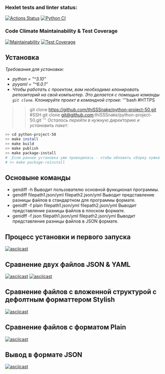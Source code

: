 ### Hexlet tests and linter status:
[![Actions Status](https://github.com/thiSSSnake/python-project-50/actions/workflows/hexlet-check.yml/badge.svg)](https://github.com/thiSSSnake/python-project-50/actions)
[![Python CI](https://github.com/thiSSSnake/python-project-50/actions/workflows/pyci.yml/badge.svg)](https://github.com/thiSSSnake/python-project-50/actions/workflows/pyci.yml)
### Code Climate Maintainability & Test Coverage
[![Maintainability](https://api.codeclimate.com/v1/badges/2e3c62065e752efd6119/maintainability)](https://codeclimate.com/github/thiSSSnake/python-project-50/maintainability)
[![Test Coverage](https://api.codeclimate.com/v1/badges/2e3c62065e752efd6119/test_coverage)](https://codeclimate.com/github/thiSSSnake/python-project-50/test_coverage)
## Установка
_Требования для установки:_
- _python = "^3.10"_
- _pyyaml = "^6.0.1"_
- _Чтобы работать с проектом, вам необходимо клонировать репозиторий на свой компьютер. Это делается с помощью команды `git clone`. Клонируйте проект в командной строке:_
'''bash
#HTTPS
>> git clone https://github.com/thiSSSnake/python-project-50.git
#SSH
>> git clone git@github.com:thiSSSnake/python-project-50.git
'''
_Осталось перейти в нужную директорию и установить пакет:_
```bash
>> cd python-project-50
>> make install
>> make build
>> make publish
>> make package-install
# _Если раннее установка уже проводилась - чтобы обновить сборку нужно ввести комманду:
# >> make package-reinstall
```
## Основыне команды
- gendiff -h Выводит пользователю основной функционал программы.
- gendiff filepath1.json/yml filepath2.json/yml Выводит представление разницы файлов в стандартном для программы формате.
- genidff -f plain filepath1.json/yml filepath2.json/yml Выводит представление разницы файлов в плоском формате.
- genidff -f json filepath1.json/yml filepath2.json/yml Выводит представление разницы файлов в JSON формате.
## Процесс установки и первого запуска
[![asciicast](https://asciinema.org/a/9Lw0jdXWLWJI0W93q8h5FioB1.svg)](https://asciinema.org/a/9Lw0jdXWLWJI0W93q8h5FioB1)
## Сравнение двух файлов JSON & YAML
[![asciicast](https://asciinema.org/a/gTRzpeyDwemKQJz2OjAy9zFVE.svg)](https://asciinema.org/a/gTRzpeyDwemKQJz2OjAy9zFVE)
[![asciicast](https://asciinema.org/a/jX85gVlhiItxSUQexc6z5BX0u.svg)](https://asciinema.org/a/jX85gVlhiItxSUQexc6z5BX0u)
## Сравнение файлов с вложенной структурой с дефолтным форматтером Stylish
[![asciicast](https://asciinema.org/a/0XwyzSi3n7E0myrWHh0bmItom.svg)](https://asciinema.org/a/0XwyzSi3n7E0myrWHh0bmItom)
## Сравнение файлов с форматом Plain
[![asciicast](https://asciinema.org/a/cfN8jk2L8mN3806yaSVAxa78c.svg)](https://asciinema.org/a/cfN8jk2L8mN3806yaSVAxa78c)
## Вывод в формате JSON
[![asciicast](https://asciinema.org/a/dFtNf9gIfOnaPRK0Sm6S59MKM.svg)](https://asciinema.org/a/dFtNf9gIfOnaPRK0Sm6S59MKM)